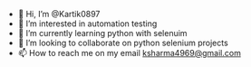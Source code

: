 - 👋 Hi, I’m @Kartik0897
- 👀 I’m interested in automation testing
- 🌱 I’m currently learning python with selenuim
- 💞️ I’m looking to collaborate on python selenium projects
- 📫 How to reach me on my email ksharma4969@gmail.com

<!---
Kartik0897/Kartik0897 is a ✨ special ✨ repository because its `README.md` (this file) appears on your GitHub profile.
You can click the Preview link to take a look at your changes.
--->
